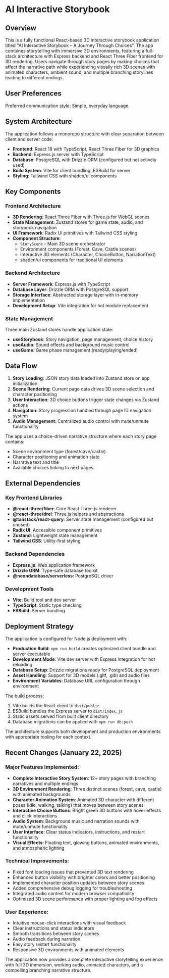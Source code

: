 # AI Interactive Storybook

## Overview

This is a fully functional React-based 3D interactive storybook application titled "AI Interactive Storybook – A Journey Through Choices". The app combines storytelling with immersive 3D environments, featuring a full-stack architecture with Express backend and React Three Fiber frontend for 3D rendering. Users navigate through story pages by making choices that affect the narrative path while experiencing visually rich 3D scenes with animated characters, ambient sound, and multiple branching storylines leading to different endings.

## User Preferences

Preferred communication style: Simple, everyday language.

## System Architecture

The application follows a monorepo structure with clear separation between client and server code:

- **Frontend**: React 18 with TypeScript, React Three Fiber for 3D graphics
- **Backend**: Express.js server with TypeScript 
- **Database**: PostgreSQL with Drizzle ORM (configured but not actively used)
- **Build System**: Vite for client bundling, ESBuild for server
- **Styling**: Tailwind CSS with shadcn/ui components

## Key Components

### Frontend Architecture
- **3D Rendering**: React Three Fiber with Three.js for WebGL scenes
- **State Management**: Zustand stores for game state, audio, and storybook navigation  
- **UI Framework**: Radix UI primitives with Tailwind CSS styling
- **Component Structure**: 
  - `StoryScene` - Main 3D scene orchestrator
  - Environment components (Forest, Cave, Castle scenes)
  - Interactive 3D elements (Character, ChoiceButton, NarrationText)
  - shadcn/ui components for traditional UI elements

### Backend Architecture
- **Server Framework**: Express.js with TypeScript
- **Database Layer**: Drizzle ORM with PostgreSQL support
- **Storage Interface**: Abstracted storage layer with in-memory implementation
- **Development Setup**: Vite integration for hot module replacement

### State Management
Three main Zustand stores handle application state:
- **useStorybook**: Story navigation, page management, choice history
- **useAudio**: Sound effects and background music control
- **useGame**: Game phase management (ready/playing/ended)

## Data Flow

1. **Story Loading**: JSON story data loaded into Zustand store on app initialization
2. **Scene Rendering**: Current page data drives 3D scene selection and character positioning
3. **User Interaction**: 3D choice buttons trigger state changes via Zustand actions
4. **Navigation**: Story progression handled through page ID navigation system
5. **Audio Management**: Centralized audio control with mute/unmute functionality

The app uses a choice-driven narrative structure where each story page contains:
- Scene environment type (forest/cave/castle)
- Character positioning and animation state
- Narrative text and title
- Available choices linking to next pages

## External Dependencies

### Key Frontend Libraries
- **@react-three/fiber**: Core React Three.js renderer
- **@react-three/drei**: Three.js helpers and abstractions
- **@tanstack/react-query**: Server state management (configured but unused)
- **Radix UI**: Accessible component primitives
- **Zustand**: Lightweight state management
- **Tailwind CSS**: Utility-first styling

### Backend Dependencies  
- **Express.js**: Web application framework
- **Drizzle ORM**: Type-safe database toolkit
- **@neondatabase/serverless**: PostgreSQL driver

### Development Tools
- **Vite**: Build tool and dev server
- **TypeScript**: Static type checking
- **ESBuild**: Server bundling

## Deployment Strategy

The application is configured for Node.js deployment with:

- **Production Build**: `npm run build` creates optimized client bundle and server executable
- **Development Mode**: Vite dev server with Express integration for hot reloading
- **Database Setup**: Drizzle migrations ready for PostgreSQL deployment
- **Asset Handling**: Support for 3D models (.gltf, .glb) and audio files
- **Environment Variables**: Database URL configuration through environment

The build process:
1. Vite builds the React client to `dist/public`
2. ESBuild bundles the Express server to `dist/index.js`
3. Static assets served from built client directory
4. Database migrations can be applied with `npm run db:push`

The architecture supports both development and production environments with appropriate tooling for each context.

## Recent Changes (January 22, 2025)

### Major Features Implemented:
- **Complete Interactive Story System**: 12+ story pages with branching narratives and multiple endings
- **3D Environment Rendering**: Three distinct scenes (forest, cave, castle) with animated backgrounds
- **Character Animation System**: Animated 3D character with different poses (idle, walking, talking) that moves between story scenes
- **Interactive Choice Buttons**: Bright green 3D buttons with hover effects and click interactions
- **Audio System**: Background music and narration sounds with mute/unmute functionality
- **User Interface**: Clear status indicators, instructions, and restart functionality
- **Visual Effects**: Floating text, glowing buttons, animated environments, and atmospheric lighting

### Technical Improvements:
- Fixed font loading issues that prevented 3D text rendering
- Enhanced button visibility with brighter colors and better positioning
- Implemented character position updates between story scenes  
- Added comprehensive debug logging for troubleshooting
- Integrated audio context for modern browser compatibility
- Optimized 3D scene performance with proper lighting and fog effects

### User Experience:
- Intuitive mouse-click interactions with visual feedback
- Clear instructions and status indicators
- Smooth transitions between story scenes
- Audio feedback during narration
- Easy story restart functionality
- Responsive 3D environments with animated elements

The application now provides a complete interactive storytelling experience with full 3D immersion, working audio, animated characters, and a compelling branching narrative structure.